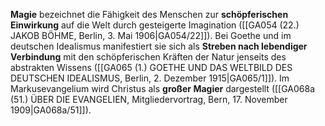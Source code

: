 
**Magie** bezeichnet die Fähigkeit des Menschen zur **schöpferischen Einwirkung** auf die Welt durch gesteigerte Imagination ([[GA054 (22.) JAKOB BÖHME, Berlin, 3. Mai 1906|GA054/22]]). Bei Goethe und im deutschen Idealismus manifestiert sie sich als **Streben nach lebendiger Verbindung** mit den schöpferischen Kräften der Natur jenseits des abstrakten Wissens ([[GA065 (1.) GOETHE UND DAS WELTBILD DES DEUTSCHEN IDEALISMUS, Berlin, 2. Dezember 1915|GA065/1]]). Im Markusevangelium wird Christus als **großer Magier** dargestellt ([[GA068a (51.) ÜBER DIE EVANGELIEN, Mitgliedervortrag, Bern, 17. November 1909|GA068a/51]]).
